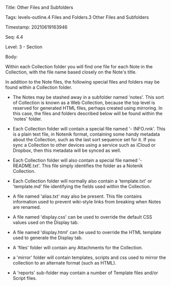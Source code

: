 Title:  Other Files and Subfolders

Tags:   levels-outline.4 Files and Folders.3 Other Files and Subfolders

Timestamp: 20210619163946

Seq:    4.4

Level:  3 - Section

Body: 

Within each Collection folder you will find one file for each Note in the Collection, with the file name based closely on the Note's title. 

In addition to the Note files, the following special files and folders may be found within a Collection folder. 

* The Notes may be stashed away in a subfolder named 'notes'. This sort of Collection is known as a Web Collection, because the top level is reserved for generated HTML files, perhaps created using mirroring. In this case, the files and folders described below will be found within the 'notes' folder. 

* Each Collection folder will contain a special file named '- INFO.nnk'. This is a plain text file, in Notenik format, containing some handy metadata about the Collection, such as the last sort sequence set for it. If you sync a Collection to other devices using a service such as iCloud or Dropbox, then this metadata will be synced as well. 

* Each Collection folder will also contain a special file named '- README.txt'. This file simply identifies the folder as a Notenik Collection. 

* Each Collection folder will normally also contain a 'template.txt' or 'template.md' file identifying the fields used within the Collection. 

* A file named 'alias.txt' may also be present. This file contains information used to prevent wiki-style links from breaking when Notes are renamed. 

* A file named 'display.css' can be used to override the default CSS values used on the Display tab. 

* A file named 'display.html' can be used to override the HTML template used to generate the Display tab. 

* A 'files' folder will contain any Attachments for the Collection. 

* a 'mirror' folder will contain templates, scripts and css used to mirror the collection to an alternate format (such as HTML). 

* A 'reports' sub-folder may contain a number of Template files and/or Script files.
